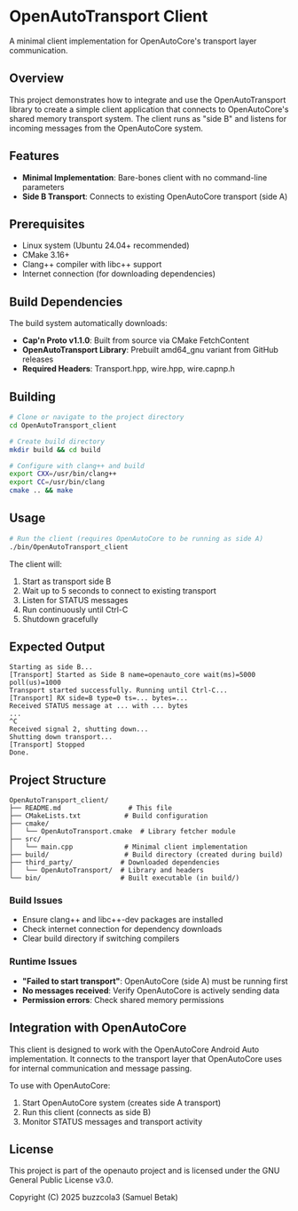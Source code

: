 # OpenAutoTransport Client

A minimal client implementation for OpenAutoCore's transport layer communication.

## Overview

This project demonstrates how to integrate and use the OpenAutoTransport library to create a simple client application that connects to OpenAutoCore's shared memory transport system. The client runs as "side B" and listens for incoming messages from the OpenAutoCore system.

## Features

- **Minimal Implementation**: Bare-bones client with no command-line parameters
- **Side B Transport**: Connects to existing OpenAutoCore transport (side A)

## Prerequisites

- Linux system (Ubuntu 24.04+ recommended)
- CMake 3.16+
- Clang++ compiler with libc++ support
- Internet connection (for downloading dependencies)

## Build Dependencies

The build system automatically downloads:
- **Cap'n Proto v1.1.0**: Built from source via CMake FetchContent
- **OpenAutoTransport Library**: Prebuilt amd64_gnu variant from GitHub releases
- **Required Headers**: Transport.hpp, wire.hpp, wire.capnp.h

## Building

```bash
# Clone or navigate to the project directory
cd OpenAutoTransport_client

# Create build directory
mkdir build && cd build

# Configure with clang++ and build
export CXX=/usr/bin/clang++
export CC=/usr/bin/clang
cmake .. && make
```

## Usage

```bash
# Run the client (requires OpenAutoCore to be running as side A)
./bin/OpenAutoTransport_client
```

The client will:
1. Start as transport side B
2. Wait up to 5 seconds to connect to existing transport
3. Listen for STATUS messages
4. Run continuously until Ctrl-C
5. Shutdown gracefully

## Expected Output

```
Starting as side B...
[Transport] Started as Side B name=openauto_core wait(ms)=5000 poll(us)=1000
Transport started successfully. Running until Ctrl-C...
[Transport] RX side=B type=0 ts=... bytes=...
Received STATUS message at ... with ... bytes
...
^C
Received signal 2, shutting down...
Shutting down transport...
[Transport] Stopped
Done.
```

## Project Structure

```
OpenAutoTransport_client/
├── README.md                 # This file
├── CMakeLists.txt           # Build configuration
├── cmake/
│   └── OpenAutoTransport.cmake  # Library fetcher module
├── src/
│   └── main.cpp             # Minimal client implementation
├── build/                   # Build directory (created during build)
├── third_party/            # Downloaded dependencies
│   └── OpenAutoTransport/  # Library and headers
└── bin/                    # Built executable (in build/)
```

### Build Issues
- Ensure clang++ and libc++-dev packages are installed
- Check internet connection for dependency downloads
- Clear build directory if switching compilers

### Runtime Issues
- **"Failed to start transport"**: OpenAutoCore (side A) must be running first
- **No messages received**: Verify OpenAutoCore is actively sending data
- **Permission errors**: Check shared memory permissions

## Integration with OpenAutoCore

This client is designed to work with the OpenAutoCore Android Auto implementation. It connects to the transport layer that OpenAutoCore uses for internal communication and message passing.

To use with OpenAutoCore:
1. Start OpenAutoCore system (creates side A transport)
2. Run this client (connects as side B)
3. Monitor STATUS messages and transport activity

## License

This project is part of the openauto project and is licensed under the GNU General Public License v3.0.

Copyright (C) 2025 buzzcola3 (Samuel Betak)
